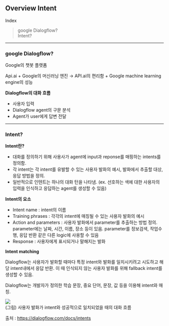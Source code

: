 ## Overview Intent  

Index  
> google Dialogflow?  
> Intent?  

---  
### google Dialogflow?  
Google의 챗봇 플랫폼  
 
Api.ai + Google의 머신러닝 엔진 → API.ai의 편리함 + Google machine learning engine의 성능  

**Dialogflow의 대화 흐름**  
 - 사용자 입력  
 - Dialogflow agent의 구문 분석    
 - Agent가 user에게 답변 전달    

---  
### Intent?

**Intent란?**  

 - 대화를 정의하기 위해 사용사가 agent에 input과 reponse를 매핑하는 intents를 정의함.  
 - 각 intent는 각 intent를 유발할 수 있는 사용자 발화의 예시, 발화에서 추출할 대상, 응답 방법을 정의.  
 - 일반적으로 인텐트는 하나의 대화 턴을 나타냄. (ex. 선호하는 색에 대한 사용자의 입력을 인식하고 응답하는 agent를 생성할 수 있음)  

**Intent의 요소**  

 - Intent name : intent의 이름  
 - Training phrases : 각각의 intent에 매칭될 수 있는 사용자 발화의 예시  
 - Action and parameters : 사용자 발화에서 parameter를 추출하는 방법 정의. parameter에는 날짜, 시간, 이름, 장소 등이 있음. parameter를 정보검색, 작업수행, 응답 반환 같은 다른 logic에 사용할 수 있음   
 - Response : 사용자에게 표시되거나 말해지는 발화  

**Intent matching**  

Dialogflow는 사용자가 발화할 때마다 특정 intent와 발화를 일치시키려고 시도하고 해당 intent내에서 응답 반환. 이 때 인식되지 않는 사용자 발화를 위해 fallback intent를 생성할 수 있음.  

Dialogflow는 개발자가 정의한 학습 문장, 중요 단어, 문장, 값 등을 이용해 intent와 매칭.  

![
](https://lh3.googleusercontent.com/JufjDsdi6XXARpIZ8Ggh8QHFL4c6SFfCB_JcTR6Xv94FogsNCpoJ8KiYZVqFrvCSYs78ote6Egw "intent1")  
(그림) 사용자 발화가 intent와 성공적으로 일치되었을 때의 대화 흐름  

출처 : https://dialogflow.com/docs/intents  

<!--stackedit_data:
eyJoaXN0b3J5IjpbOTY2MTM0MjUyXX0=
-->